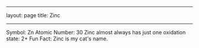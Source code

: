 ___
layout: page
title: Zinc
___

Symbol: Zn
Atomic Number: 30
Zinc almost always has just one oxidation state: 2+
Fun Fact: Zinc is my cat's name.